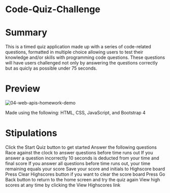 # Code-Quiz-Challenge

# Summary
This is a timed quiz application made up with a series of code-related questions, formatted in multiple choice allowing users to test their knowledge and/or skills with programming code questions. These questions will have users challenged not only by answering the questions correctly but as quicly as possible under 75 seconds. 

# Preview
![04-web-apis-homework-demo](https://user-images.githubusercontent.com/70370805/97690341-f4aade80-1a40-11eb-8012-1873b7e6db9f.gif)

Made using the following: HTML, CSS, JavaScript, and Bootstrap 4

# Stipulations
Click the Start Quiz button to get started
Answer the following questions
Race against the clock to answer questions before time runs out
If you answer a question incorrectly 10 seconds is deducted from your time and final score
If you answer all questions before time runs out, your time remaining equals your score
Save your score and initials to Highscore board
Press Clear Highscores button if you want to clear the score board
Press Go Back button to return to the home screen and try the quiz again
View high scores at any time by clicking the View Highscores link


